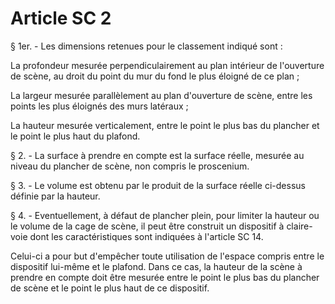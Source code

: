# Article SC 2

§ 1er. - Les dimensions retenues pour le classement indiqué sont :

La profondeur mesurée perpendiculairement au plan intérieur de l'ouverture de scène, au droit du point du mur du fond le plus éloigné de ce plan ;

La largeur mesurée parallèlement au plan d'ouverture de scène, entre les points les plus éloignés des murs latéraux ;

La hauteur mesurée verticalement, entre le point le plus bas du plancher et le point le plus haut du plafond.

§ 2. - La surface à prendre en compte est la surface réelle, mesurée au niveau du plancher de scène, non compris le proscenium.

§ 3. - Le volume est obtenu par le produit de la surface réelle ci-dessus définie par la hauteur.

§ 4. - Eventuellement, à défaut de plancher plein, pour limiter la hauteur ou le volume de la cage de scène, il peut être construit un dispositif à claire-voie dont les caractéristiques sont indiquées à l'article SC 14.

Celui-ci a pour but d'empêcher toute utilisation de l'espace compris entre le dispositif lui-même et le plafond. Dans ce cas, la hauteur de la scène à prendre en compte doit être mesurée entre le point le plus bas du plancher de scène et le point le plus haut de ce dispositif.
